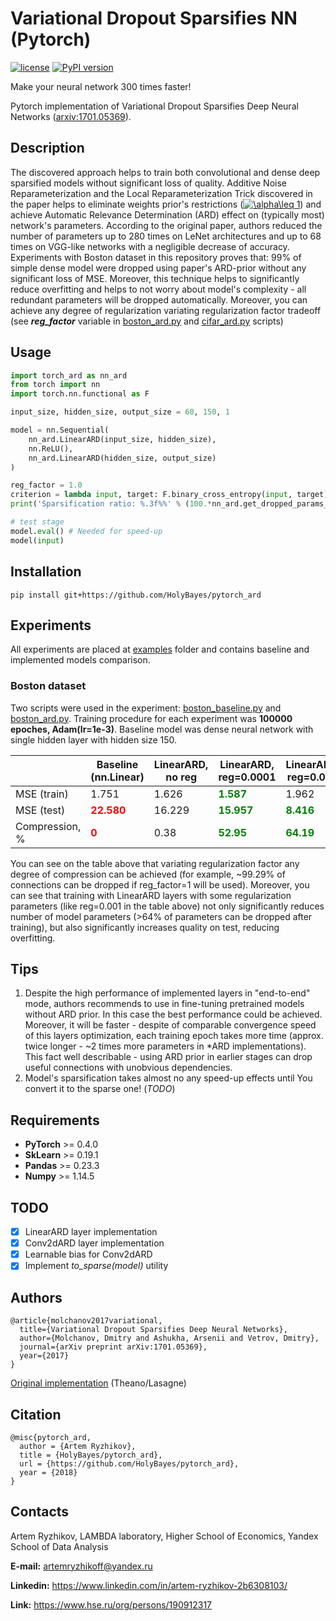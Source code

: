 # Variational Dropout Sparsifies NN (Pytorch)
[![license](https://img.shields.io/github/license/mashape/apistatus.svg?maxAge=2592000)](LICENSE)
[![PyPI version](https://badge.fury.io/py/pytorch-ard.svg)](https://badge.fury.io/py/pytorch-ard)


Make your neural network 300 times faster!

Pytorch implementation of Variational Dropout Sparsifies Deep Neural Networks ([arxiv:1701.05369](https://arxiv.org/abs/1701.05369)).

## Description
The discovered approach helps to train both convolutional and dense deep sparsified models without significant loss of quality. Additive Noise Reparameterization
and the Local Reparameterization Trick discovered in the paper helps to eliminate weights prior's restrictions (<a href="https://www.codecogs.com/eqnedit.php?latex=\alpha\leq&space;1" target="_blank"><img src="https://latex.codecogs.com/gif.latex?\alpha\leq&space;1" title="\alpha\leq 1" /></a>) and achieve Automatic Relevance Determination (ARD) effect on (typically most) network's parameters. According to the original paper, authors reduced the number of parameters up to 280 times on LeNet architectures and up to 68 times on VGG-like networks with a negligible decrease of accuracy. Experiments with Boston dataset in this repository proves that: 99% of simple dense model were dropped using paper's ARD-prior without any significant loss of MSE. Moreover, this technique helps to significantly reduce overfitting and helps to not worry about model's complexity - all redundant parameters will be dropped automatically. Moreover, you can achieve any degree of regularization variating regularization factor tradeoff (see ***reg_factor*** variable in [boston_ard.py](examples/boston/boston_ard.py) and [cifar_ard.py](examples/cifar/cifar_ard.py) scripts)

## Usage

```python
import torch_ard as nn_ard
from torch import nn
import torch.nn.functional as F

input_size, hidden_size, output_size = 60, 150, 1

model = nn.Sequential(
    nn_ard.LinearARD(input_size, hidden_size),
    nn.ReLU(),
    nn_ard.LinearARD(hidden_size, output_size)
)

reg_factor = 1.0
criterion = lambda input, target: F.binary_cross_entropy(input, target) + reg_factor*nn_ard.get_ard_reg(model)
print('Sparsification ratio: %.3f%%' % (100.*nn_ard.get_dropped_params_ratio(model)))

# test stage
model.eval() # Needed for speed-up
model(input)
```

## Installation

```
pip install git+https://github.com/HolyBayes/pytorch_ard
```

## Experiments

All experiments are placed at [examples](examples/) folder and contains baseline and implemented models comparison.

### Boston dataset

Two scripts were used in the experiment: [boston_baseline.py](examples/boston/boston_baseline.py) and [boston_ard.py](examples/boston/boston_ard.py). Training procedure for each experiment was **100000 epoches, Adam(lr=1e-3)**. Baseline model was dense neural network with single hidden layer with hidden size 150.

|                | Baseline (nn.Linear) | LinearARD, no reg | LinearARD, reg=0.0001 | LinearARD, reg=0.001 | LinearARD, reg=0.1 | LinearARD, reg=1 |
|----------------|----------|-------------|-----------------|----------------|--------------|------------|
| MSE (train)    | 1.751    | 1.626       | <span style="color:green"><b>1.587</b></span>           | 1.962          | 17.167       | 33.682     |
| MSE (test)     | <span style="color:red"><b>22.580</b></span>   | 16.229      | <span style="color:green"><b>15.957</b></span>          | <span style="color:green"><b>8.416</b></span>          | 25.695       | 30.231     |
| Compression, % | <span style="color:red"><b>0</b></span>        | 0.38        | <span style="color:green"><b>52.95</b></span>           | <span style="color:green"><b>64.19</b></span>          | <span style="color:green"><b>97.29</b></span>        | <span style="color:green"><b>99.29</b></span>      |

You can see on the table above that variating regularization factor any degree of compression can be achieved (for example, ~99.29% of connections can be dropped if reg_factor=1 will be used). Moreover, you can see that training with LinearARD layers with some regularization parameters (like reg=0.001 in the table above) not only significantly reduces number of model parameters (>64% of parameters can be dropped after training), but also significantly increases quality on test, reducing overfitting.

## Tips

1. Despite the high performance of implemented layers in "end-to-end" mode, authors recommends to use in fine-tuning pretrained models without ARD prior. In this case the best performance could be achieved. Moreover, it will be faster - despite of comparable convergence speed of this layers optimization, each training epoch takes more time (approx. twice longer - ~2 times more parameters in \*ARD implementations).  This fact well describable - using ARD prior in earlier stages can drop useful connections with unobvious dependencies.
2. Model's sparsification takes almost no any speed-up effects until You convert it to the sparse one! (*TODO*)


## Requirements
* **PyTorch** >= 0.4.0
* **SkLearn** >= 0.19.1
* **Pandas** >= 0.23.3
* **Numpy** >= 1.14.5

## TODO
- [X] LinearARD layer implementation
- [X] Conv2dARD layer implementation
- [x] Learnable bias for Conv2dARD
- [x] Implement *to_sparse(model)* utility

## Authors

```
@article{molchanov2017variational,
  title={Variational Dropout Sparsifies Deep Neural Networks},
  author={Molchanov, Dmitry and Ashukha, Arsenii and Vetrov, Dmitry},
  journal={arXiv preprint arXiv:1701.05369},
  year={2017}
}
```
[Original implementation](https://github.com/ars-ashuha/variational-dropout-sparsifies-dnn) (Theano/Lasagne)

## Citation

```
@misc{pytorch_ard,
  author = {Artem Ryzhikov},
  title = {HolyBayes/pytorch_ard},
  url = {https://github.com/HolyBayes/pytorch_ard},
  year = {2018}
}
```

## Contacts

Artem Ryzhikov, LAMBDA laboratory, Higher School of Economics, Yandex School of Data Analysis

**E-mail:** artemryzhikoff@yandex.ru

**Linkedin:** https://www.linkedin.com/in/artem-ryzhikov-2b6308103/

**Link:** https://www.hse.ru/org/persons/190912317
